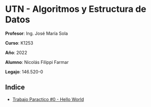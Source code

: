 # UTN - Algoritmos y Estructura de Datos

**Profesor**: Ing. José María Sola

**Curso**: K1253

**Año**: 2022

**Alumno**: Nicolás Filippi Farmar

**Legajo**: 146.520-0

## Indice

- [Trabajo Paractico #0 - Hello World](00-CppHelloWorld)
